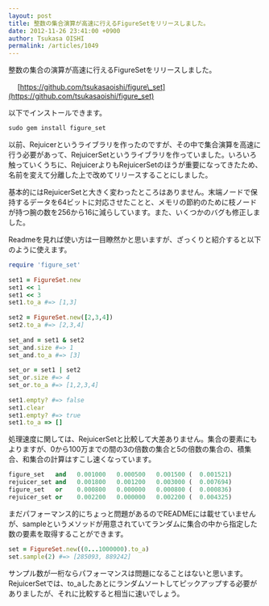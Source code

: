 ```yaml
---
layout: post
title: 整数の集合演算が高速に行えるFigureSetをリリースしました。
date: 2012-11-26 23:41:00 +0900
author: Tsukasa OISHI
permalink: /articles/1049
---
```



整数の集合の演算が高速に行えるFigureSetをリリースしました。  

　 [https://github.com/tsukasaoishi/figure\_set](https://github.com/tsukasaoishi/figure_set)  

以下でインストールできます。  

```ruby  
sudo gem install figure_set  
```  

以前、Rejuicerというライブラリを作ったのですが、その中で集合演算を高速に行う必要があって、RejuicerSetというライブラリを作っていました。いろいろ触っていくうちに、RejuicerよりもRejuicerSetのほうが重要になってきたため、名前を変えて分離した上で改めてリリースすることにしました。  

基本的にはRejuicerSetと大きく変わったところはありません。末端ノードで保持するデータを64ビットに対応させたことと、メモリの節約のために枝ノードが持つ腕の数を256から16に減らしています。また、いくつかのバグも修正しました。  

Readmeを見れば使い方は一目瞭然かと思いますが、ざっくりと紹介すると以下のように使えます。  

```ruby  
require 'figure_set'  
 
set1 = FigureSet.new  
set1 << 1  
set1 << 3  
set1.to_a #=> [1,3]  
 
set2 = FigureSet.new([2,3,4])  
set2.to_a #=> [2,3,4]  
 
set_and = set1 & set2  
set_and.size #=> 1  
set_and.to_a #=> [3]  
 
set_or = set1 | set2  
set_or.size #=> 4  
set_or.to_a #=> [1,2,3,4]  
 
set1.empty? #=> false  
set1.clear  
set1.empty? #=> true  
set1.to_a => []  
```  

処理速度に関しては、RejuicerSetと比較して大差ありません。集合の要素にもよりますが、0から100万までの間の3の倍数の集合と5の倍数の集合の、積集合、和集合の計算はすこし速くなっています。  

```ruby  
figure_set   and   0.001000   0.000500   0.001500 (  0.001521)  
rejuicer_set and   0.001800   0.001200   0.003000 (  0.007694)  
figure_set   or    0.000800   0.000000   0.000800 (  0.000836)  
rejuicer_set or    0.002200   0.000000   0.002200 (  0.004325)  
```  

まだパフォーマンス的にちょっと問題があるのでREADMEには載せていませんが、sampleというメソッドが用意されていてランダムに集合の中から指定した数の要素を取得することができます。  

```ruby  
set = FigureSet.new((0...1000000).to_a)  
set.sample(2) #=> [285093, 889242]  
```  

サンプル数が一桁ならパフォーマンスは問題になることはないと思います。RejuicerSetでは、to\_aしたあとにランダムソートしてピックアップする必要がありましたが、それに比較すると相当に速いでしょう。  

